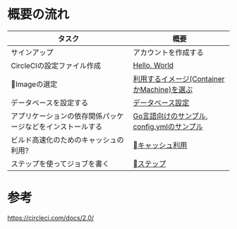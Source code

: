 

# 概要の流れ

|タスク|概要|
|---|---|
|サインアップ|アカウントを作成する|
|CircleCIの設定ファイル作成|[Hello, World](01_hello_world.md)|
|Imageの選定|[利用するイメージ(ContainerかMachine)を選ぶ]()|
|データベースを設定する|[データベース設定](05_configuring_databases.md)|
|アプリケーションの依存関係パッケージなどをインストールする|[Go言語向けのサンプル](https://github.com/CircleCI-Public/circleci-demo-go), [config.ymlのサンプル](06_sample_go.md)|
|ビルド高速化のためのキャッシュの利用?|[キャッシュ利用](07_cache_dependencies.md)|
|ステップを使ってジョブを書く|[ステップ](08_Writing_Jobs_With_Steps.md)|


# 参考
https://circleci.com/docs/2.0/